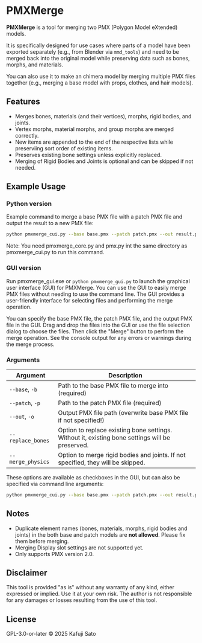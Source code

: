 # PMXMerge

**PMXMerge** is a tool for merging two PMX (Polygon Model eXtended) models.

It is specifically designed for use cases where parts of a model have been exported separately (e.g., from Blender via `mmd_tools`) and need to be merged back into the original model while preserving data such as bones, morphs, and materials.

You can also use it to make an chimera model by merging multiple PMX files together (e.g., merging a base model with props, clothes, and hair models).

## Features

* Merges bones, materials (and their vertices), morphs, rigid bodies, and joints.
* Vertex morphs, material morphs, and group morphs are merged correctly.
* New items are appended to the end of the respective lists while preserviing sort order of existing items.
* Preserves existing bone settings unless explicitly replaced.
* Merging of Rigid Bodies and Joints is optional and can be skipped if not needed.

## Example Usage

### Python version

Example command to merge a base PMX file with a patch PMX file and output the result to a new PMX file:

```bash
python pmxmerge_cui.py --base base.pmx --patch patch.pmx --out result.pmx
```

Note: You need pmxmerge_core.py and pmx.py int the same directory as pmxmerge_cui.py to run this command.

### GUI version

Run pmxmerge_gui.exe or `python pmxmerge_gui.py` to launch the graphical user interface (GUI) for PMXMerge.
You can use the GUI to easily merge PMX files without needing to use the command line. The GUI provides a user-friendly interface for selecting files and performing the merge operation. 

You can specify the base PMX file, the patch PMX file, and the output PMX file in the GUI. Drag and drop the files into the GUI or use the file selection dialog to choose the files. Then click the "Merge" button to perform the merge operation. See the console output for any errors or warnings during the merge process.

### Arguments


| Argument          | Description                                             |
| ----------------- | ------------------------------------------------------- |
| `--base`, `-b`    | Path to the base PMX file to merge into (required)      |
| `--patch`, `-p`   | Path to the patch PMX file (required)                   |
| `--out`, `-o`     | Output PMX file path (overwrite base PMX file if not specified!)   |
| `--replace_bones` | Option to replace existing bone settings. Without it, existing bone settings will be preserved. |
| `--merge_physics` | Option to merge rigid bodies and joints. If not specified, they will be skipped. |

These options are available as checkboxes in the GUI, but can also be specified via command line arguments:

```bash
python pmxmerge_cui.py --base base.pmx --patch patch.pmx --out result.pmx --replace_bones --merge_physics
```

## Notes

* Duplicate element names (bones, materials, morphs, rigid bodies and joints) in the both base and patch models are **not allowed**. Please fix them before merging.
* Merging Display slot settings are not supported yet.
* Only supports PMX version 2.0.

## Disclaimer

This tool is provided "as is" without any warranty of any kind, either expressed or implied. Use it at your own risk. The author is not responsible for any damages or losses resulting from the use of this tool.

## License

GPL-3.0-or-later
© 2025 Kafuji Sato
